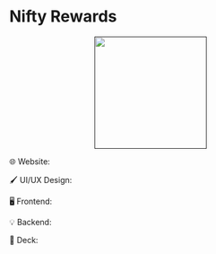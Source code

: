 # Nifty Rewards

<p align="center">
<a href="">
<img src="" width=200/>
</a>

🌐 Website: 

🖌️ UI/UX Design: 
  
🖥️ Frontend: 

💡 Backend: 
  
📑 Deck: 


